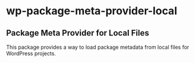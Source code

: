 # wp-package-meta-provider-local

## Package Meta Provider for Local Files

This package provides a way to load package metadata from local files for WordPress projects.

